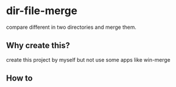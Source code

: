 # dir-file-merge
compare different in two directories and merge them.

## Why create this? 
create this project by myself but not use some apps like win-merge

## How to 


